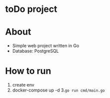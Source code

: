 # toDo project

# About
* Simple web project written in Go
* Database: PostgreSQL

# How to run

1. create env
2. docker-compose up -d
3.`go run cmd/main.go`
